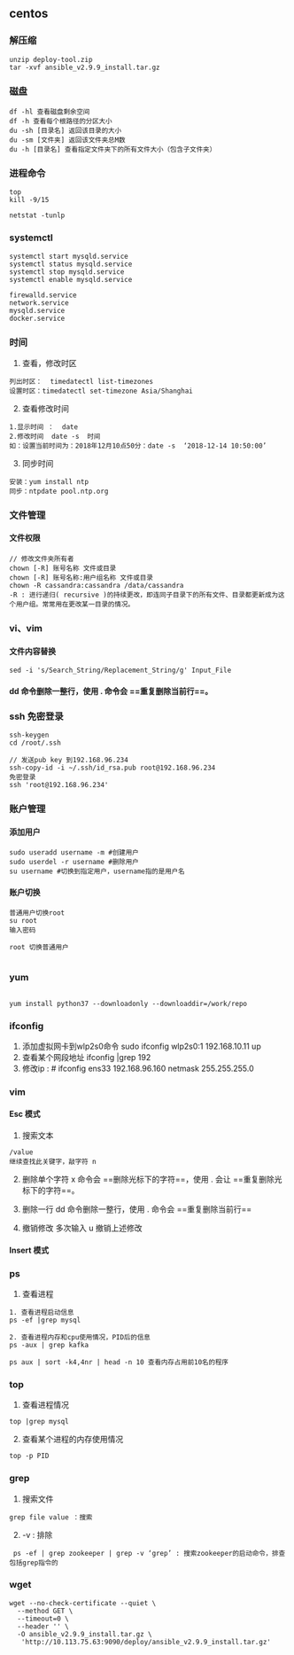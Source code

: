 ## centos

### 解压缩

``` 
unzip deploy-tool.zip
tar -xvf ansible_v2.9.9_install.tar.gz
```

### 磁盘

``` 
df -hl 查看磁盘剩余空间
df -h 查看每个根路径的分区大小
du -sh [目录名] 返回该目录的大小
du -sm [文件夹] 返回该文件夹总M数 
du -h [目录名] 查看指定文件夹下的所有文件大小（包含子文件夹）

```

### 进程命令

``` 
top
kill -9/15

netstat -tunlp 
```

### systemctl

``` 
systemctl start mysqld.service 
systemctl status mysqld.service 
systemctl stop mysqld.service 
systemctl enable mysqld.service 

firewalld.service
network.service
mysqld.service
docker.service
```

### 时间

1. 查看，修改时区

``` 
列出时区：  timedatectl list-timezones
设置时区：timedatectl set-timezone Asia/Shanghai
```

2. 查看修改时间

``` 
1.显示时间 ：  date
2.修改时间  date -s  时间
如：设置当前时间为：2018年12月10点50分：date -s  ‘2018-12-14 10:50:00’
```

3. 同步时间

``` 
安装：yum install ntp
同步：ntpdate pool.ntp.org
```

### 文件管理

#### 文件权限

```
// 修改文件夹所有者
chown [-R] 账号名称 文件或目录 
chown [-R] 账号名称:用户组名称 文件或目录
chown -R cassandra:cassandra /data/cassandra
-R : 进行递归( recursive )的持续更改，即连同子目录下的所有文件、目录都更新成为这个用户组。常常用在更改某一目录的情况。

```

### vi、vim

#### 文件内容替换

``` 
sed -i 's/Search_String/Replacement_String/g' Input_File

```

#### dd 命令删除一整行，使用 . 命令会 ==重复删除当前行==。

### ssh 免密登录

``` 
ssh-keygen 
cd /root/.ssh

// 发送pub key 到192.168.96.234
ssh-copy-id -i ~/.ssh/id_rsa.pub root@192.168.96.234
免密登录
ssh 'root@192.168.96.234'

```

### 账户管理

#### 添加用户

``` 
sudo useradd username -m #创建用户
sudo userdel -r username #删除用户
su username #切换到指定用户，username指的是用户名
```

#### 账户切换

``` 
普通用户切换root
su root 
输入密码

root 切换普通用户


```

### yum

``` 

yum install python37 --downloadonly --downloaddir=/work/repo

```

### ifconfig

1. 添加虚拟网卡到wlp2s0命令 sudo ifconfig wlp2s0:1 192.168.10.11 up
2. 查看某个网段地址 ifconfig |grep 192
3. 修改ip : # ifconfig ens33 192.168.96.160 netmask 255.255.255.0
### vim

#### Esc 模式

1. 搜索文本

```
/value
继续查找此关键字，敲字符 n
```

2. 删除单个字符 x 命令会 ==删除光标下的字符==，使用 . 会让 ==重复删除光标下的字符==。

3. 删除一行 dd 命令删除一整行，使用 . 命令会 ==重复删除当前行==

4. 撤销修改 多次输入 u 撤销上述修改

#### Insert 模式

### ps

1. 查看进程

``` 
1. 查看进程启动信息
ps -ef |grep mysql

2. 查看进程内存和cpu使用情况，PID后的信息
ps -aux | grep kafka 

ps aux | sort -k4,4nr | head -n 10 查看内存占用前10名的程序
```

### top

1. 查看进程情况

```
top |grep mysql
```

2. 查看某个进程的内存使用情况

```
top -p PID
```

### grep

1. 搜索文件

``` 
grep file value ：搜索
```

2. -v : 排除

``` 
 ps -ef | grep zookeeper | grep -v ‘grep’ : 搜索zookeeper的启动命令，排查包括grep指令的
```
### wget
``` 
wget --no-check-certificate --quiet \
  --method GET \
  --timeout=0 \
  --header '' \
  -O ansible_v2.9.9_install.tar.gz \
   'http://10.113.75.63:9090/deploy/ansible_v2.9.9_install.tar.gz'
```
